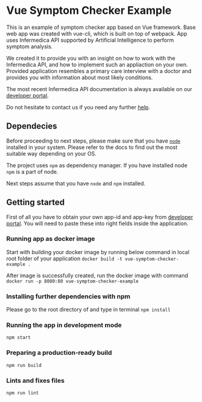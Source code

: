 # Vue Symptom Checker Example
This is an example of symptom checker app based on Vue framework.
Base web app was created with vue-cli, which is built on top of webpack.
App uses Infermedica API supported by Artificial Intelligence to perform symptom analysis.

We created it to provide you with an insight on how to work with the Infermedica API, and how to implement such an appliaction on your own.
Provided application resembles a primary care interview with a doctor and provides you with information about most likely conditions.

The most recent Infermedica API documentation is always available on our [developer portal](https://developer.infermedica.com/docs/introduction).

Do not hesitate to contact us if you need any further [help](mailto:contact@infermedica.com).

## Dependecies

Before proceeding to next steps, please make sure that you have [`node`](https://nodejs.org/en/docs/) installed in your system.
Please refer to the docs to find out the most suitable way depending on your OS.

The project uses `npm` as dependency manager. If you have installed node `npm` is a part of node.

Next steps assume that you have `node` and `npm` installed.

## Getting started

First of all you have to obtain your own app-id and app-key from [developer portal](https://developer.infermedica.com/signup).
You will need to paste these into right fields inside the application.

### Running app as docker image

Start with building your docker image by running below command in local root folder of your application
`docker build -t vue-symptom-checker-example .`

After image is successfully created, run the docker image with command
`docker run -p 8080:80 vue-symptom-checker-example`

### Installing further dependencies with npm

Please go to the root directory of and type in terminal
`npm install`

### Running the app in development mode
`npm start`

### Preparing a production-ready build
`npm run build`

### Lints and fixes files
`npm run lint`